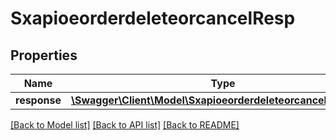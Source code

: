 # SxapioeorderdeleteorcancelResp

## Properties
Name | Type | Description | Notes
------------ | ------------- | ------------- | -------------
**response** | [**\Swagger\Client\Model\SxapioeorderdeleteorcancelResponse**](SxapioeorderdeleteorcancelResponse.md) |  | [optional] 

[[Back to Model list]](../README.md#documentation-for-models) [[Back to API list]](../README.md#documentation-for-api-endpoints) [[Back to README]](../README.md)


